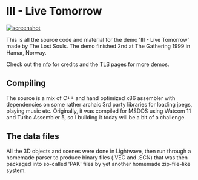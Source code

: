 # III - Live Tomorrow

[![screenshot](https://the-lost-souls.github.io/images/thumbnails/III.jpg)](https://www.youtube.com/watch?v=Rd-w4rKwvr4)

This is all the source code and material for the demo 'III - Live Tomorrow' made by The Lost Souls. The demo finished 2nd at The Gathering 1999 in Hamar, Norway.

Check out the [nfo](src/TLS_III.nfo) for credits and the [TLS pages](https://the-lost-souls.github.io) for more demos.

## Compiling
The source is a mix of C++ and hand optimized x86 assembler with dependencies on some rather archaic 3rd party libraries for loading jpegs, playing music etc. Originally, it was compiled for MSDOS using Watcom 11 and Turbo Assembler 5, so I building it today will be a bit of a challenge.

## The data files
All the 3D objects and scenes were done in Lightwave, then run through a homemade parser to produce binary files (.VEC and .SCN) that was then packaged into so-called 'PAK' files by yet another homemade zip-file-like system.
